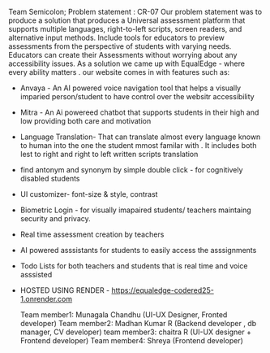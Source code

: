 Team Semicolon; Problem statement : CR-07
Our problem statement was to produce a solution that produces a Universal assessment platform that supports multiple languages, right-to-left scripts, screen readers, and alternative input methods. Include tools for educators to preview assessments from the perspective of students with varying needs. Educators can create their Assessments without worrying about any accessibility issues. 
As a solution we came up with EqualEdge - where every ability matters . 
our website comes in with features such as:
 * Anvaya - An AI powered voice navigation tool that helps a visually imparied person/student to have control over the websitr accessibility
 * Mitra - An Ai powereed chatbot that supports students in their high and low providing both care and motivation
 * Language Translation- That can translate almost every language known to human into the one the student mmost familar with . It includes both lest to right and right to left written scripts translation
 * find antonym and synonym by simple double click - for cognitively disabled students
 * UI customizer- font-size & style, contrast
 * Biometric Login - for visually imapaired students/ teachers maintaing security and privacy.
 * Real time assessment creation by teachers
 * AI powered asssistants for students to easily access the asssignments
 * Todo Lists for both teachers and students that is real time and voice asssisted
 * HOSTED USING RENDER - https://equaledge-codered25-1.onrender.com
   
   Team member1: Munagala Chandhu (UI-UX Designer, Fronted developer)
   Team member2: Madhan Kumar R (Backend developer , db manager, CV developer)
   team member3: chaitra R (UI-UX designer + Frontend developer)
   Team member4: Shreya (Frontend developer)
